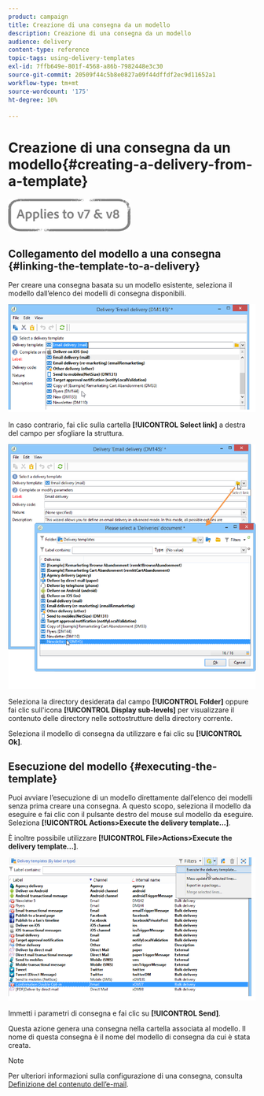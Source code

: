 ```yaml
---
product: campaign
title: Creazione di una consegna da un modello
description: Creazione di una consegna da un modello
audience: delivery
content-type: reference
topic-tags: using-delivery-templates
exl-id: 7ffb649e-801f-4568-a86b-7982448e3c30
source-git-commit: 20509f44c5b8e0827a09f44dffdf2ec9d11652a1
workflow-type: tm+mt
source-wordcount: '175'
ht-degree: 10%

---
```


# Creazione di una consegna da un modello{#creating-a-delivery-from-a-template}

![](../../assets/common.svg)

## Collegamento del modello a una consegna {#linking-the-template-to-a-delivery}

Per creare una consegna basata su un modello esistente, seleziona il modello dall’elenco dei modelli di consegna disponibili.

![](assets/s_ncs_user_wizard_select_template.png)

In caso contrario, fai clic sulla cartella **[!UICONTROL Select link]** a destra del campo per sfogliare la struttura.

![](assets/s_ncs_user_wizard_choose_link.png)

Seleziona la directory desiderata dal campo **[!UICONTROL Folder]** oppure fai clic sull&#39;icona **[!UICONTROL Display sub-levels]** per visualizzare il contenuto delle directory nelle sottostrutture della directory corrente.

Seleziona il modello di consegna da utilizzare e fai clic su **[!UICONTROL Ok]**.

## Esecuzione del modello {#executing-the-template}

Puoi avviare l’esecuzione di un modello direttamente dall’elenco dei modelli senza prima creare una consegna. A questo scopo, seleziona il modello da eseguire e fai clic con il pulsante destro del mouse sul modello da eseguire. Seleziona **[!UICONTROL Actions>Execute the delivery template...]**.

È inoltre possibile utilizzare **[!UICONTROL File>Actions>Execute the delivery template...]**.

![](assets/s_ncs_user_template_execute_menu.png)

Immetti i parametri di consegna e fai clic su **[!UICONTROL Send]**.

Questa azione genera una consegna nella cartella associata al modello. Il nome di questa consegna è il nome del modello di consegna da cui è stata creata.

>[!NOTE]
>
>Per ulteriori informazioni sulla configurazione di una consegna, consulta [Definizione del contenuto dell’e-mail](defining-the-email-content.md).
